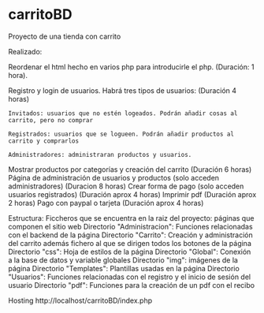 # carritoBD
Proyecto de una tienda con carrito

Realizado:

  Reordenar el html hecho en varios php para introducirle el php. (Duración: 1 hora).
  
  Registro y login de usuarios. Habrá tres tipos de usuarios: (Duración 4 horas)
  
    Invitados: usuarios que no estén logeados. Podrán añadir cosas al carrito, pero no comprar
    
    Registrados: usuarios que se logueen. Podrán añadir productos al carrito y comprarlos
    
    Administradores: administraran productos y usuarios.
    
  Mostrar productos por categorías y creación del carrito (Duración 6 horas)
  Página de administración de usuarios y productos (solo acceden administradores) (Duracion 8 horas)
  Crear forma de pago (solo acceden usuarios registrados) (Duración aprox 4 horas)
  Imprimir pdf (Duración aprox 2 horas)
  Pago con paypal o tarjeta (Duración aprox 4 horas)



Estructura:
  Ficcheros que se encuentra en la raiz del proyecto: páginas que componen el sitio web
  Directorio "Administracion": Funciones relacionadas con el backend de la página
  Directorio "Carrito": Creación y administración del carrito además fichero al que se dirigen todos los botones de la página
  Directorio "css": Hoja de estilos de la página
  Directorio "Global": Conexión a la base de datos y variable globales
  Directorio "img": imágenes de la página
  Directorio "Templates": Plantillas usadas en la página
  Directorio "Usuarios": Funciones relacionadas con el registro y el inicio de sesión del usuario
  Directorio "pdf": Funciones para la creación de un pdf con el recibo

Hosting
http://localhost/carritoBD/index.php
  
